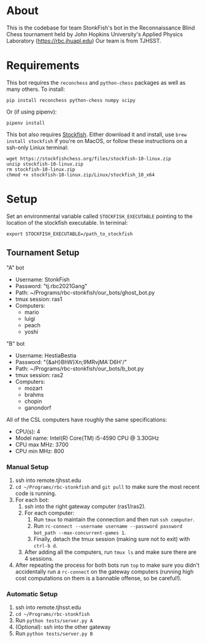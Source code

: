# About
This is the codebase for team StonkFish's bot in the Reconnaissance Blind Chess tournament held by John Hopkins University's Applied Physics Laboratory (https://rbc.jhuapl.edu)
Our team is from TJHSST.

# Requirements
This bot requires the `reconchess` and `python-chess` packages as well as many others. 
To install:
```
pip install reconchess python-chess numpy scipy
```
Or (if using pipenv):
```
pipenv install
```

This bot also requires [Stockfish](https://stockfishchess.org). Either download it and install, use `brew install stockfish` if you're on MacOS, or follow these instructions on a ssh-only Liniux terminal:

```
wget https://stockfishchess.org/files/stockfish-10-linux.zip
unzip stockfish-10-linux.zip
rm stockfish-10-linux.zip
chmod +x stockfish-10-linux.zip/Linux/stockfish_10_x64
```

# Setup
Set an environmental variable called `STOCKFISH_EXECUTABLE` pointing to the location of the stockfish executable. In terminal:
```
export STOCKFISH_EXECUTABLE=/path_to_stockfish
```
## Tournament Setup

"A" bot 

 - Username: StonkFish
 - Password: "tj.rbc2021Gang"
 - Path: ~/Programs/rbc-stonkfish/our_bots/ghost_bot.py
 - tmux session: ras1
 - Computers: 
   - mario 
   - luigi
   - peach
   - yoshi

"B" bot

 - Username: HestiaBestia
 - Password: "{&aH}BhW}Xn;9MRvjMA`D6H'/"
 - Path: ~/Programs/rbc-stonkfish/our_bots/b_bot.py
 - tmux session: ras2
 - Computers: 
   - mozart 
   - brahms
   - chopin
   - ganondorf

All of the CSL computers have roughly the same specifications:
 - CPU(s): 4
 - Model name: Intel(R) Core(TM) i5-4590 CPU @ 3.30GHz
 - CPU max MHz: 3700
 - CPU min MHz: 800

### Manual Setup
  
1. ssh into remote.tjhsst.edu
2. `cd ~/Programs/rbc-stonkfish` and `git pull` to make sure the most recent code is running.
3. For each bot:
    1. ssh into the right gateway computer (ras1/ras2).
    2. For each computer:
        1. Run `tmux` to maintain the connection and then run `ssh computer`.
        2. Run `rc-connect --username username --password password bot_path --max-concurrent-games 1`.
        3. Finally, detach the tmux session (making sure not to exit) with `ctrl-b d`.
    3. After adding all the computers, run `tmux ls` and make sure there are 4 sessions.
4. After repeating the process for both bots run `top` to make sure you didn't accidentally run a `rc-connect` on the gateway computers (running high cost computations on them is a bannable offense, so be careful!).

### Automatic Setup

1. ssh into remote.tjhsst.edu
2. `cd ~/Programs/rbc-stonkfish`
3. Run `python tests/server.py A`
4. (Optional): ssh into the other gateway
5. Run `python tests/server.py B`
